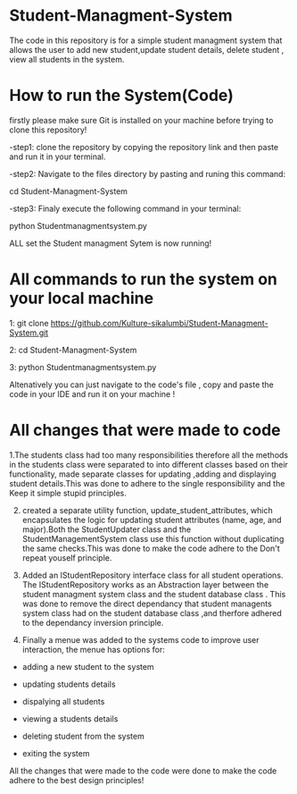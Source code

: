 # Student-Managment-System
The code in this repository is for a simple student managment system that allows the user to add new student,update student details, delete student , view all students in the system.
# How to run the System(Code)
firstly please make sure Git is installed on your machine before trying to clone this repository!

-step1: clone the repository by copying the repository  link and then paste and run it in your terminal. 

-step2: Navigate to the files directory by pasting and runing this command:

cd Student-Managment-System 

-step3: Finaly execute the following command in your terminal:

python Studentmanagmentsystem.py

ALL set the  Student managment Sytem is now running!
# All commands to run the system on your local machine
1: git clone https://github.com/Kulture-sikalumbi/Student-Managment-System.git

2: cd Student-Managment-System 

3: python Studentmanagmentsystem.py

  Altenatively you can just navigate to the code's file , copy and  paste the code  in your IDE and run it on your machine !
  # All changes that were made to code
  1.The students class had too many responsibilities therefore all the methods in the students  class were separated to into different classes based on their functionality, made  separate classes for updating ,adding and displaying student details.This was done to adhere to the single responsibility and the Keep it simple stupid  principles.
  
  2. created a separate utility function, update_student_attributes, which encapsulates the logic for updating student attributes (name, age, and major).Both the StudentUpdater class and the StudentManagementSystem class use this function without duplicating the same checks.This was done to make the code adhere to the Don't repeat youself  principle.
     
  4. Added an IStudentRepository interface class for all student operations. The IStudentRepository  works as an Abstraction layer between the student managment system class and the student database class . This was done to remove the direct  dependancy that student managents system class had on the student database class ,and therfore adhered to the dependancy inversion principle.
  
  
  6. Finally a menue was added to the systems code to improve user interaction, the menue has options for:
     
  - adding a new student to the system
   
  - updating students details
    
  - dispalying all students
    
  - viewing a students details

  - deleting student from the system

  - exiting the system


 All the changes that were made to the code were done to make the code adhere to the best design principles!

